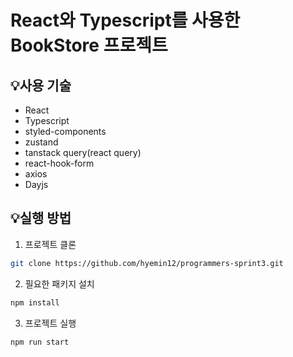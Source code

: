# React와 Typescript를 사용한 BookStore 프로젝트

## 💡사용 기술

- React
- Typescript
- styled-components
- zustand
- tanstack query(react query)
- react-hook-form
- axios
- Dayjs

## 💡실행 방법

1. 프로젝트 클론

```bash
git clone https://github.com/hyemin12/programmers-sprint3.git
```

2. 필요한 패키지 설치

```bash
npm install
```

3. 프로젝트 실행

```bash
npm run start
```

